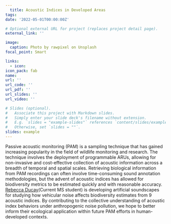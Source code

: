 ```yaml
---
  title: Acoustic Indices in Developed Areas
tags:
date: '2022-05-01T00:00:00Z'

# Optional external URL for project (replaces project detail page).
external_link: ''

image:
  caption: Photo by rawpixel on Unsplash
focal_point: Smart

links:
  - icon: 
icon_pack: fab
name:
url: ''
url_code: ''
url_pdf: ''
url_slides: ''
url_video: ''

# Slides (optional).
#   Associate this project with Markdown slides.
#   Simply enter your slide deck's filename without extension.
#   E.g. `slides = "example-slides"` references `content/slides/example-slides.md`.
#   Otherwise, set `slides = ""`.
slides: example
---
```


Passive acoustic monitoring (PAM) is a sampling technique that has gained increasing popularity in the field of wildlife monitoring and research. The technique involves the deployment of programmable ARUs, allowing for non-invasive and cost-effective collection of acoustic information across a breadth of temporal and spatial scales. Retrieving biological information from PAM recordings can often involve time-consuming sound annotation methodologies, but the advent of acoustic indices has allowed for biodiversity metrics to be estimated quickly and with reasonable accuracy. [Rebecca Ducay](https://peaselab.com/author/rebecca-ducay/)(Current MS student) is developing artificial soundscapes for studying how vehicular noise affects biodiversity estimates from 9 acoustic indices. By contributing to the collective understanding of acoustic index behaviors under anthropogenic noise pollution, we hope to better inform their ecological application within future PAM efforts in human-developed contexts. 
